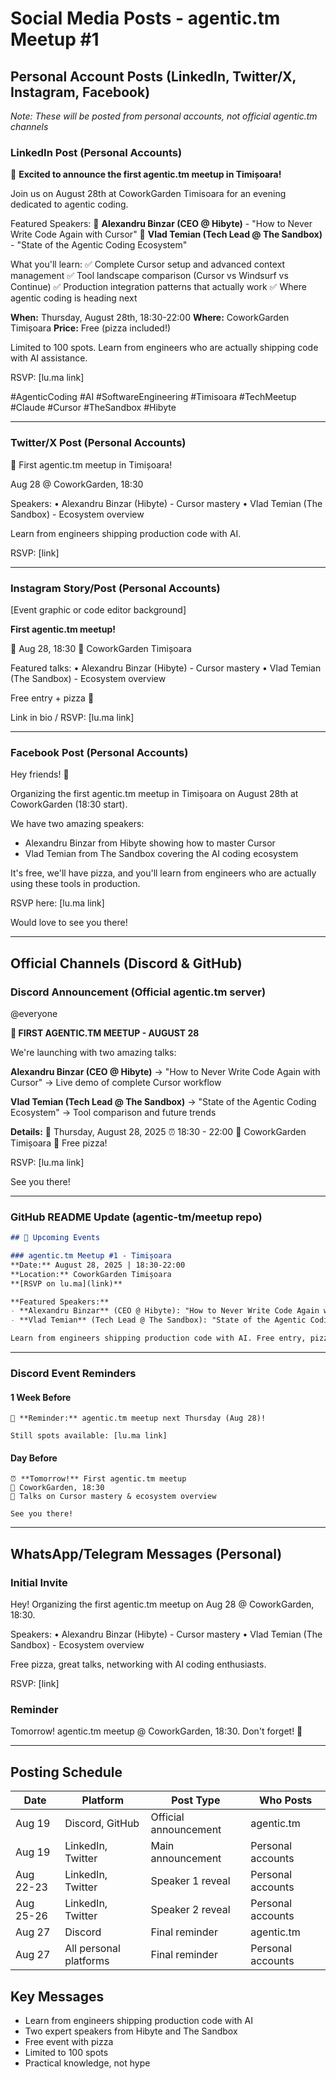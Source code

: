 # Social Media Posts - agentic.tm Meetup #1

## Personal Account Posts (LinkedIn, Twitter/X, Instagram, Facebook)

*Note: These will be posted from personal accounts, not official agentic.tm channels*

### LinkedIn Post (Personal Accounts)

🤖 **Excited to announce the first agentic.tm meetup in Timișoara!**

Join us on August 28th at CoworkGarden Timisoara for an evening dedicated to agentic coding.

Featured Speakers:
🎤 **Alexandru Binzar (CEO @ Hibyte)** - "How to Never Write Code Again with Cursor"
🎤 **Vlad Temian (Tech Lead @ The Sandbox)** - "State of the Agentic Coding Ecosystem"

What you'll learn:
✅ Complete Cursor setup and advanced context management
✅ Tool landscape comparison (Cursor vs Windsurf vs Continue)
✅ Production integration patterns that actually work
✅ Where agentic coding is heading next

**When:** Thursday, August 28th, 18:30-22:00
**Where:** CoworkGarden Timișoara
**Price:** Free (pizza included!)

Limited to 100 spots. Learn from engineers who are actually shipping code with AI assistance.

RSVP: [lu.ma link]

#AgenticCoding #AI #SoftwareEngineering #Timisoara #TechMeetup #Claude #Cursor #TheSandbox #Hibyte

---

### Twitter/X Post (Personal Accounts)

🤖 First agentic.tm meetup in Timișoara!

Aug 28 @ CoworkGarden, 18:30

Speakers:
• Alexandru Binzar (Hibyte) - Cursor mastery
• Vlad Temian (The Sandbox) - Ecosystem overview

Learn from engineers shipping production code with AI.

RSVP: [link]

---

### Instagram Story/Post (Personal Accounts)

[Event graphic or code editor background]

**First agentic.tm meetup!**

📅 Aug 28, 18:30
📍 CoworkGarden Timișoara

Featured talks:
• Alexandru Binzar (Hibyte) - Cursor mastery
• Vlad Temian (The Sandbox) - Ecosystem overview

Free entry + pizza 🍕

Link in bio / RSVP: [lu.ma link]

---

### Facebook Post (Personal Accounts)

Hey friends! 🤖

Organizing the first agentic.tm meetup in Timișoara on August 28th at CoworkGarden (18:30 start).

We have two amazing speakers:
- Alexandru Binzar from Hibyte showing how to master Cursor
- Vlad Temian from The Sandbox covering the AI coding ecosystem

It's free, we'll have pizza, and you'll learn from engineers who are actually using these tools in production.

RSVP here: [lu.ma link]

Would love to see you there!

---

## Official Channels (Discord & GitHub)

### Discord Announcement (Official agentic.tm server)

@everyone

**🤖 FIRST AGENTIC.TM MEETUP - AUGUST 28**

We're launching with two amazing talks:

**Alexandru Binzar (CEO @ Hibyte)**
→ "How to Never Write Code Again with Cursor"
→ Live demo of complete Cursor workflow

**Vlad Temian (Tech Lead @ The Sandbox)**
→ "State of the Agentic Coding Ecosystem"
→ Tool comparison and future trends

**Details:**
📅 Thursday, August 28, 2025
⏰ 18:30 - 22:00
📍 CoworkGarden Timișoara
🍕 Free pizza!

RSVP: [lu.ma link]

See you there!

---

### GitHub README Update (agentic-tm/meetup repo)

```markdown
## 📅 Upcoming Events

### agentic.tm Meetup #1 - Timișoara
**Date:** August 28, 2025 | 18:30-22:00  
**Location:** CoworkGarden Timișoara  
**[RSVP on lu.ma](link)**

**Featured Speakers:**
- **Alexandru Binzar** (CEO @ Hibyte): "How to Never Write Code Again with Cursor"
- **Vlad Temian** (Tech Lead @ The Sandbox): "State of the Agentic Coding Ecosystem"

Learn from engineers shipping production code with AI. Free entry, pizza included.
```

---

### Discord Event Reminders

#### 1 Week Before
```
📅 **Reminder:** agentic.tm meetup next Thursday (Aug 28)!

Still spots available: [lu.ma link]
```

#### Day Before
```
⏰ **Tomorrow!** First agentic.tm meetup
📍 CoworkGarden, 18:30
🎤 Talks on Cursor mastery & ecosystem overview

See you there!
```

---

## WhatsApp/Telegram Messages (Personal)

### Initial Invite
Hey! Organizing the first agentic.tm meetup on Aug 28 @ CoworkGarden, 18:30. 

Speakers:
• Alexandru Binzar (Hibyte) - Cursor mastery
• Vlad Temian (The Sandbox) - Ecosystem overview

Free pizza, great talks, networking with AI coding enthusiasts.

RSVP: [link]

### Reminder
Tomorrow! agentic.tm meetup @ CoworkGarden, 18:30. Don't forget! 🤖

---

## Posting Schedule

| Date | Platform | Post Type | Who Posts |
|------|----------|-----------|-----------|
| Aug 19 | Discord, GitHub | Official announcement | agentic.tm |
| Aug 19 | LinkedIn, Twitter | Main announcement | Personal accounts |
| Aug 22-23 | LinkedIn, Twitter | Speaker 1 reveal | Personal accounts |
| Aug 25-26 | LinkedIn, Twitter | Speaker 2 reveal | Personal accounts |
| Aug 27 | Discord | Final reminder | agentic.tm |
| Aug 27 | All personal platforms | Final reminder | Personal accounts |

## Key Messages
- Learn from engineers shipping production code with AI
- Two expert speakers from Hibyte and The Sandbox
- Free event with pizza
- Limited to 100 spots
- Practical knowledge, not hype